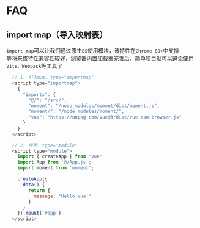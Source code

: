 # FAQ

## import map（导入映射表）

`import map`可以让我们通过原生`ES`使用模块，该特性在`Chrome 89+`中支持  
等将来该特性兼容性较好，浏览器内置加载器完善后，简单项目就可以避免使用`Vite、Webpack`等工具了

```javascript
  // 1. 引入map，type="importmap"
  <script type="importmap">
    {
      "imports": {
        "@/": "/src/",
        "moment": "/node_modules/moment/dist/moment.js",
        "moment/": "/node_modules/moment/",
        "vue": "https://unpkg.com/vue@3/dist/vue.esm-browser.js"
      }
    }
  </script>

  // 2. 使用，type="module"
  <script type="module">
    import { createApp } from 'vue'
    import App from '@/App.js';
    import moment from 'moment';

    createApp({
      data() {
        return {
          message: 'Hello Vue!'
        }
      }
    }).mount('#app')
  </script>
```
